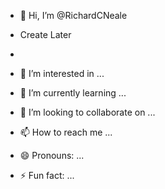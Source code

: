 - 👋 Hi, I’m @RichardCNeale

- Create Later
- 
- 👀 I’m interested in ...
- 🌱 I’m currently learning ...
- 💞️ I’m looking to collaborate on ...
- 📫 How to reach me ...
- 😄 Pronouns: ...
- ⚡ Fun fact: ...

<!---
RichardCNeale/RichardCNeale is a ✨ special ✨ repository because its `README.md` (this file) appears on your GitHub profile.
You can click the Preview link to take a look at your changes.
--->

